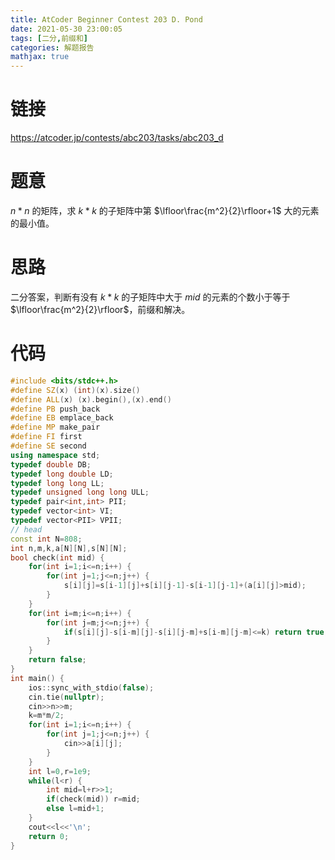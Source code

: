 ```yaml
---
title: AtCoder Beginner Contest 203 D. Pond
date: 2021-05-30 23:00:05
tags: [二分,前缀和]
categories: 解题报告
mathjax: true
---
```


# 链接

<https://atcoder.jp/contests/abc203/tasks/abc203_d>

# 题意

$n*n$ 的矩阵，求 $k*k$ 的子矩阵中第 $\lfloor\frac{m^2}{2}\rfloor+1$ 大的元素的最小值。

<!--more-->

# 思路

二分答案，判断有没有 $k*k$ 的子矩阵中大于 $mid$ 的元素的个数小于等于 $\lfloor\frac{m^2}{2}\rfloor$，前缀和解决。

# 代码

```cpp
#include <bits/stdc++.h>
#define SZ(x) (int)(x).size()
#define ALL(x) (x).begin(),(x).end()
#define PB push_back
#define EB emplace_back
#define MP make_pair
#define FI first
#define SE second
using namespace std;
typedef double DB;
typedef long double LD;
typedef long long LL;
typedef unsigned long long ULL;
typedef pair<int,int> PII;
typedef vector<int> VI;
typedef vector<PII> VPII;
// head
const int N=808;
int n,m,k,a[N][N],s[N][N];
bool check(int mid) {
    for(int i=1;i<=n;i++) {
        for(int j=1;j<=n;j++) {
            s[i][j]=s[i-1][j]+s[i][j-1]-s[i-1][j-1]+(a[i][j]>mid);
        }
    }
    for(int i=m;i<=n;i++) {
        for(int j=m;j<=n;j++) {
            if(s[i][j]-s[i-m][j]-s[i][j-m]+s[i-m][j-m]<=k) return true;
        }
    }
    return false;
}
int main() {
    ios::sync_with_stdio(false);
    cin.tie(nullptr);
    cin>>n>>m;
    k=m*m/2;
    for(int i=1;i<=n;i++) {
        for(int j=1;j<=n;j++) {
            cin>>a[i][j];
        }
    }
    int l=0,r=1e9;
    while(l<r) {
        int mid=l+r>>1;
        if(check(mid)) r=mid;
        else l=mid+1;
    }
    cout<<l<<'\n';
    return 0;
}
```